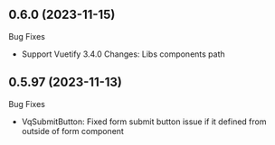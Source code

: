 ## 0.6.0 (2023-11-15)

Bug Fixes

-   Support Vuetify 3.4.0 Changes: Libs components path

## 0.5.97 (2023-11-13)

Bug Fixes

-   VqSubmitButton: Fixed form submit button issue if it defined from outside of form component
